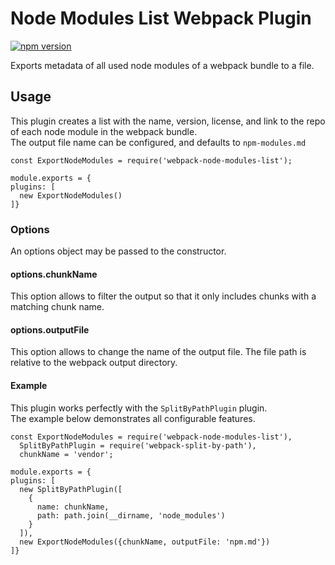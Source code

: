 # Node Modules List Webpack Plugin

[![npm version](https://badge.fury.io/js/webpack-node-modules-list.svg)](https://badge.fury.io/js/webpack-node-modules-list)

Exports metadata of all used node modules of a webpack bundle to a file.  

## Usage

This plugin creates a list with the name, version, license, and link to the repo of each node module in the webpack bundle.  
The output file name can be configured, and defaults to `npm-modules.md`

```
const ExportNodeModules = require('webpack-node-modules-list');

module.exports = {
plugins: [
  new ExportNodeModules()
]}
```

### Options

An options object may be passed to the constructor.  

#### options.chunkName
This option allows to filter the output so that it only includes chunks with a matching chunk name.

#### options.outputFile
This option allows to change the name of the output file. The file path is relative to the webpack output directory.

#### Example

This plugin works perfectly with the `SplitByPathPlugin` plugin.  
The example below demonstrates all configurable features.

```
const ExportNodeModules = require('webpack-node-modules-list'),
  SplitByPathPlugin = require('webpack-split-by-path'),
  chunkName = 'vendor';

module.exports = {
plugins: [
  new SplitByPathPlugin([
    {
      name: chunkName,
      path: path.join(__dirname, 'node_modules')
    }
  ]),
  new ExportNodeModules({chunkName, outputFile: 'npm.md'})
]}
```
